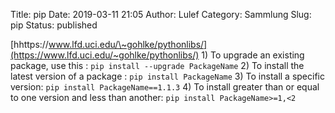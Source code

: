 Title: pip
Date: 2019-03-11 21:05
Author: Lulef
Category: Sammlung
Slug: pip
Status: published

[hhttps://www.lfd.uci.edu/\~gohlke/pythonlibs/](https://www.lfd.uci.edu/~gohlke/pythonlibs/)
1\) To upgrade an existing package, use this :
`pip install --upgrade PackageName`
2\) To install the latest version of a package :
`pip install PackageName`
3\) To install a specific version:
`pip install PackageName==1.1.3`
4\) To install greater than or equal to one version and less than another:
`pip install PackageName>=1,<2`
